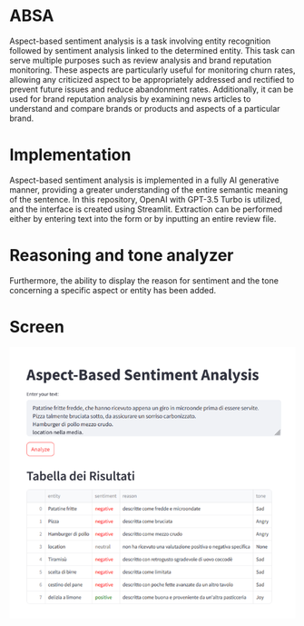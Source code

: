 # ABSA
Aspect-based sentiment analysis is a task involving entity recognition followed by sentiment analysis linked to the determined entity. This task can serve multiple purposes such as review analysis and brand reputation monitoring. These aspects are particularly useful for monitoring churn rates, allowing any criticized aspect to be appropriately addressed and rectified to prevent future issues and reduce abandonment rates. 
Additionally, it can be used for brand reputation analysis by examining news articles to understand and compare brands or products and aspects of a particular brand.

# Implementation
Aspect-based sentiment analysis is implemented in a fully AI generative manner, providing a greater understanding of the entire semantic meaning of the sentence. In this repository, OpenAI with GPT-3.5 Turbo is utilized, and the interface is created using Streamlit. Extraction can be performed either by entering text into the form or by inputting an entire review file.

# Reasoning and tone analyzer
Furthermore, the ability to display the reason for sentiment and the tone concerning a specific aspect or entity has been added.

# Screen
![Screenshot](images/TEXT.PNG)


